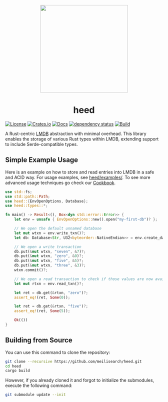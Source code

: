 <p align="center"><img width="280px" src="https://raw.githubusercontent.com/meilisearch/heed/main/assets/heed-pigeon-logo.png"></a></p>
<h1 align="center" >heed</h1>

[![License](https://img.shields.io/badge/license-MIT-green)](#LICENSE)
[![Crates.io](https://img.shields.io/crates/v/heed)](https://crates.io/crates/heed)
[![Docs](https://docs.rs/heed/badge.svg)](https://docs.rs/heed)
[![dependency status](https://deps.rs/repo/github/meilisearch/heed/status.svg)](https://deps.rs/repo/github/meilisearch/heed)
[![Build](https://github.com/meilisearch/heed/actions/workflows/rust.yml/badge.svg)](https://github.com/meilisearch/heed/actions/workflows/rust.yml)

A Rust-centric [LMDB](https://en.wikipedia.org/wiki/Lightning_Memory-Mapped_Database) abstraction with minimal overhead. This library enables the storage of various Rust types within LMDB, extending support to include Serde-compatible types.

## Simple Example Usage

Here is an example on how to store and read entries into LMDB in a safe and ACID way. For usage examples, see [heed/examples/](heed/examples/). To see more advanced usage techniques go check our [Cookbook](https://docs.rs/heed/latest/heed/cookbook/index.html).

```rust
use std::fs;
use std::path::Path;
use heed::{EnvOpenOptions, Database};
use heed::types::*;

fn main() -> Result<(), Box<dyn std::error::Error>> {
    let env = unsafe { EnvOpenOptions::new().open("my-first-db")? };

    // We open the default unnamed database
    let mut wtxn = env.write_txn()?;
    let db: Database<Str, U32<byteorder::NativeEndian>> = env.create_database(&mut wtxn, None)?;

    // We open a write transaction
    db.put(&mut wtxn, "seven", &7)?;
    db.put(&mut wtxn, "zero", &0)?;
    db.put(&mut wtxn, "five", &5)?;
    db.put(&mut wtxn, "three", &3)?;
    wtxn.commit()?;

    // We open a read transaction to check if those values are now available
    let mut rtxn = env.read_txn()?;

    let ret = db.get(&rtxn, "zero")?;
    assert_eq!(ret, Some(0));

    let ret = db.get(&rtxn, "five")?;
    assert_eq!(ret, Some(5));

    Ok(())
}
```

## Building from Source

You can use this command to clone the repository:

```bash
git clone --recursive https://github.com/meilisearch/heed.git
cd heed
cargo build
```

However, if you already cloned it and forgot to initialize the submodules, execute the following command:

```bash
git submodule update --init
```
